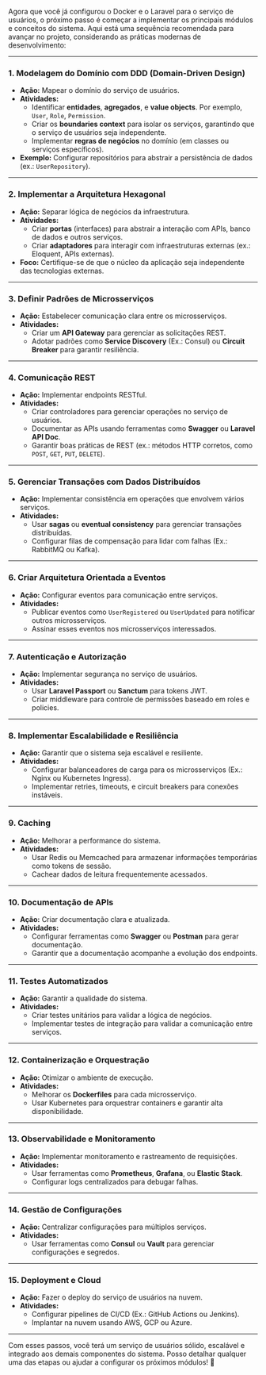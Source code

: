 Agora que você já configurou o Docker e o Laravel para o serviço de usuários, o próximo passo é começar a implementar os principais módulos e conceitos do sistema. Aqui está uma sequência recomendada para avançar no projeto, considerando as práticas modernas de desenvolvimento:

---

### 1. **Modelagem do Domínio com DDD (Domain-Driven Design)**
   - **Ação:** Mapear o domínio do serviço de usuários.
   - **Atividades:**
     - Identificar **entidades**, **agregados**, e **value objects**. Por exemplo, `User`, `Role`, `Permission`.
     - Criar os **boundaries context** para isolar os serviços, garantindo que o serviço de usuários seja independente.
     - Implementar **regras de negócios** no domínio (em classes ou serviços específicos).
   - **Exemplo:** Configurar repositórios para abstrair a persistência de dados (ex.: `UserRepository`).

---

### 2. **Implementar a Arquitetura Hexagonal**
   - **Ação:** Separar lógica de negócios da infraestrutura.
   - **Atividades:**
     - Criar **portas** (interfaces) para abstrair a interação com APIs, banco de dados e outros serviços.
     - Criar **adaptadores** para interagir com infraestruturas externas (ex.: Eloquent, APIs externas).
   - **Foco:** Certifique-se de que o núcleo da aplicação seja independente das tecnologias externas.

---

### 3. **Definir Padrões de Microsserviços**
   - **Ação:** Estabelecer comunicação clara entre os microsserviços.
   - **Atividades:**
     - Criar um **API Gateway** para gerenciar as solicitações REST.
     - Adotar padrões como **Service Discovery** (Ex.: Consul) ou **Circuit Breaker** para garantir resiliência.

---

### 4. **Comunicação REST**
   - **Ação:** Implementar endpoints RESTful.
   - **Atividades:**
     - Criar controladores para gerenciar operações no serviço de usuários.
     - Documentar as APIs usando ferramentas como **Swagger** ou **Laravel API Doc**.
     - Garantir boas práticas de REST (ex.: métodos HTTP corretos, como `POST`, `GET`, `PUT`, `DELETE`).

---

### 5. **Gerenciar Transações com Dados Distribuídos**
   - **Ação:** Implementar consistência em operações que envolvem vários serviços.
   - **Atividades:**
     - Usar **sagas** ou **eventual consistency** para gerenciar transações distribuídas.
     - Configurar filas de compensação para lidar com falhas (Ex.: RabbitMQ ou Kafka).

---

### 6. **Criar Arquitetura Orientada a Eventos**
   - **Ação:** Configurar eventos para comunicação entre serviços.
   - **Atividades:**
     - Publicar eventos como `UserRegistered` ou `UserUpdated` para notificar outros microsserviços.
     - Assinar esses eventos nos microsserviços interessados.

---

### 7. **Autenticação e Autorização**
   - **Ação:** Implementar segurança no serviço de usuários.
   - **Atividades:**
     - Usar **Laravel Passport** ou **Sanctum** para tokens JWT.
     - Criar middleware para controle de permissões baseado em roles e policies.

---

### 8. **Implementar Escalabilidade e Resiliência**
   - **Ação:** Garantir que o sistema seja escalável e resiliente.
   - **Atividades:**
     - Configurar balanceadores de carga para os microsserviços (Ex.: Nginx ou Kubernetes Ingress).
     - Implementar retries, timeouts, e circuit breakers para conexões instáveis.

---

### 9. **Caching**
   - **Ação:** Melhorar a performance do sistema.
   - **Atividades:**
     - Usar Redis ou Memcached para armazenar informações temporárias como tokens de sessão.
     - Cachear dados de leitura frequentemente acessados.

---

### 10. **Documentação de APIs**
   - **Ação:** Criar documentação clara e atualizada.
   - **Atividades:**
     - Configurar ferramentas como **Swagger** ou **Postman** para gerar documentação.
     - Garantir que a documentação acompanhe a evolução dos endpoints.

---

### 11. **Testes Automatizados**
   - **Ação:** Garantir a qualidade do sistema.
   - **Atividades:**
     - Criar testes unitários para validar a lógica de negócios.
     - Implementar testes de integração para validar a comunicação entre serviços.

---

### 12. **Containerização e Orquestração**
   - **Ação:** Otimizar o ambiente de execução.
   - **Atividades:**
     - Melhorar os **Dockerfiles** para cada microsserviço.
     - Usar Kubernetes para orquestrar containers e garantir alta disponibilidade.

---

### 13. **Observabilidade e Monitoramento**
   - **Ação:** Implementar monitoramento e rastreamento de requisições.
   - **Atividades:**
     - Usar ferramentas como **Prometheus**, **Grafana**, ou **Elastic Stack**.
     - Configurar logs centralizados para debugar falhas.

---

### 14. **Gestão de Configurações**
   - **Ação:** Centralizar configurações para múltiplos serviços.
   - **Atividades:**
     - Usar ferramentas como **Consul** ou **Vault** para gerenciar configurações e segredos.

---

### 15. **Deployment e Cloud**
   - **Ação:** Fazer o deploy do serviço de usuários na nuvem.
   - **Atividades:**
     - Configurar pipelines de CI/CD (Ex.: GitHub Actions ou Jenkins).
     - Implantar na nuvem usando AWS, GCP ou Azure.

---

Com esses passos, você terá um serviço de usuários sólido, escalável e integrado aos demais componentes do sistema. Posso detalhar qualquer uma das etapas ou ajudar a configurar os próximos módulos! 🚀